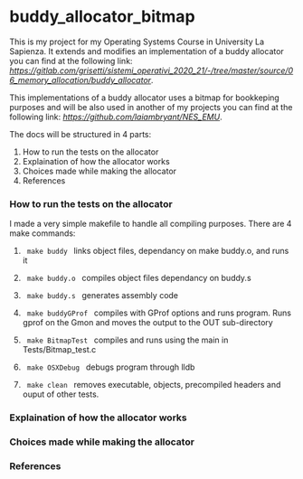 # buddy_allocator_bitmap

This is my project for my Operating Systems Course in University La Sapienza. It extends and modifies an implementation of a buddy allocator you can find at the following link: *https://gitlab.com/grisetti/sistemi_operativi_2020_21/-/tree/master/source/06_memory_allocation/buddy_allocator*.

This implementations of a buddy allocator uses a bitmap for bookkeping purposes and will be also used in another of my projects you can find at the following link: *https://github.com/laiambryant/NES_EMU*.

The docs will be structured in 4 parts:
  1. How to run the tests on the allocator
  2. Explaination of how the allocator works
  3. Choices made while making the allocator
  4. References

### How to run the tests on the allocator
  I made a very simple makefile to handle all compiling purposes. There are 4 make commands:
    
  1. <code> make buddy </code> links object files, dependancy on make buddy.o, and runs it
    
  2. <code> make buddy.o </code> compiles object files dependancy on buddy.s
    
  3. <code> make buddy.s </code> generates assembly code
    
  4. <code> make buddyGProf </code> compiles with GProf options and runs program. Runs gprof on the Gmon and moves the output to the OUT sub-directory
    
  5. <code> make BitmapTest </code> compiles and runs using the main in Tests/Bitmap_test.c
    
  6. <code> make OSXDebug </code> debugs program through lldb
    
  7. <code> make clean </code> removes executable, objects, precompiled headers and ouput of other tests.


### Explaination of how the allocator works
    

### Choices made while making the allocator


### References
